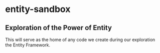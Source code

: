 # entity-sandbox
## Exploration of the Power of Entity

This will serve as the home of any code we create during our exploration the Entity Framework.
